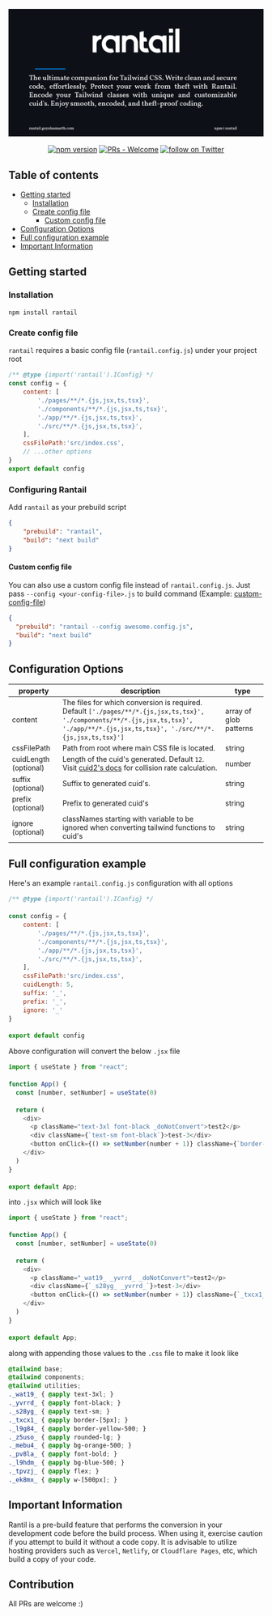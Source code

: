 [![BANNER](./assets/banner.svg)](rantail.goyalsamarth.com)

<div align="center">

[![npm version](https://badge.fury.io/js/rantail.svg)](https://badge.fury.io/js/rantail) 
[![PRs - Welcome](https://img.shields.io/badge/PRs-Welcome-2ea44f)](https://github.com/igoyalsamarth/rantail/pulls)
<a href="https://twitter.com/intent/follow?screen_name=igoyalsamarth">
<img src="https://img.shields.io/twitter/follow/igoyalsamarth?style=social&logo=twitter" alt="follow on Twitter">
</a>

</div>

## Table of contents

- [Getting started](#getting-started)
  - [Installation](#installation)
  - [Create config file](#create-config-file)
    - [Custom config file](#custom-config-file)
- [Configuration Options](#configuration-options)
- [Full configuration example](#full-configuration-example)
- [Important Information](#important-information)

## Getting started

### Installation

```shell
npm install rantail
```

### Create config file

`rantail` requires a basic config file (`rantail.config.js`) under your project root

```js
/** @type {import('rantail').IConfig} */
const config = {
    content: [
        './pages/**/*.{js,jsx,ts,tsx}',
        './components/**/*.{js,jsx,ts,tsx}',
        './app/**/*.{js,jsx,ts,tsx}',
        './src/**/*.{js,jsx,ts,tsx}',
    ],
    cssFilePath:'src/index.css',
    // ...other options
}
export default config
```
### Configuring Rantail

Add `rantail` as your prebuild script

```json
{
    "prebuild": "rantail",
    "build": "next build"
}
```

#### Custom config file

You can also use a custom config file instead of `rantail.config.js`. Just pass `--config <your-config-file>.js` to build command (Example: [custom-config-file](https://github.com/igoyalsamarth/rantail/tree/master/examples/custom-config-file))

```json
{
  "prebuild": "rantail --config awesome.config.js",
  "build": "next build"
}
```

## Configuration Options

| property                                            | description                                                                                                                                                                                                                                                                                                                                                                                                                          | type                                                                                                                     |
| --------------------------------------------------- | ------------------------------------------------------------------------------------------------------------------------------------------------------------------------------------------------------------------------------------------------------------------------------------------------------------------------------------------------------------------------------------------------------------------------------------ | ------------------------------------------------------------------------------------------------------------------------ |
| content                                             | The files for which conversion is required. Default ```['./pages/**/*.{js,jsx,ts,tsx}', './components/**/*.{js,jsx,ts,tsx}', './app/**/*.{js,jsx,ts,tsx}', './src/**/*.{js,jsx,ts,tsx}']```                                                                                                                                                                                                                                                                                                                                                                                                            | array of glob patterns                                                                                                                   |
cssFilePath|Path from root where main CSS file is located.                                    | string                                                                                                                                                                                                                                                                                                                                                                                                                      |
| cuidLength (optional)                               | Length of the cuid's generated. Default `12`. Visit [cuid2's docs](https://github.com/paralleldrive/cuid2) for collision rate calculation.                                                                                                                                                                                                                                                                                                                                                                                                   | number                                                                                                                   |
| suffix (optional)                                 | Suffix to generated cuid's.                                                                                                                                                                                                                                                                                                                                                                                                              | string                                                                                                                   |
| prefix (optional)                      | Prefix to generated cuid's                                                                                                                                                                                                                                                                                                                                                | string                                                                                                                   |
| ignore (optional)                            | classNames starting with variable to be ignored when converting tailwind functions to cuid's                                                                                                                                                                                                                                                                                                                                                                       |       string|

## Full configuration example

Here's an example `rantail.config.js` configuration with all options

```js
/** @type {import('rantail').IConfig} */

const config = {
    content: [
        './pages/**/*.{js,jsx,ts,tsx}',
        './components/**/*.{js,jsx,ts,tsx}',
        './app/**/*.{js,jsx,ts,tsx}',
        './src/**/*.{js,jsx,ts,tsx}',
    ],
    cssFilePath:'src/index.css',
    cuidLength: 5,
    suffix: '_',
    prefix: '_',
    ignore: '_'
}

export default config
```

Above configuration will convert the below `.jsx` file

```js
import { useState } from "react";

function App() {
  const [number, setNumber] = useState(0)

  return (
    <div>
      <p className="text-3xl font-black _doNotConvert">test2</p>
      <div className={`text-sm font-black`}>test-3</div>
      <button onClick={() => setNumber(number + 1)} className={`border-[5px] border-yellow-500 rounded-lg ${number % 2 === 0 ? 'bg-orange-500 font-bold' : 'bg-blue-500 font-black'} `}>Press Me</button>
    </div>
  )
}

export default App;
```
into `.jsx` which will look like

```js
import { useState } from "react";

function App() {
  const [number, setNumber] = useState(0)

  return (
    <div>
      <p className="_wat19_ _yvrrd_ _doNotConvert">test2</p>
      <div className={`_s28yg_ _yvrrd_`}>test-3</div>
      <button onClick={() => setNumber(number + 1)} className={`_txcx1_ _l9g84_ _z5uso_ ${number % 2 === 0 ? '_mebu4_ _pv8la_' : '_l9hdm_ _yvrrd_'} `}>Press Me</button>
    </div>
  )
}

export default App;
```

along with appending those values to the `.css` file to make it look like 

```css
@tailwind base;
@tailwind components;
@tailwind utilities;
._wat19_ { @apply text-3xl; }
._yvrrd_ { @apply font-black; }
._s28yg_ { @apply text-sm; }
._txcx1_ { @apply border-[5px]; }
._l9g84_ { @apply border-yellow-500; }
._z5uso_ { @apply rounded-lg; }
._mebu4_ { @apply bg-orange-500; }
._pv8la_ { @apply font-bold; }
._l9hdm_ { @apply bg-blue-500; }
._tpvzj_ { @apply flex; }
._ek8mx_ { @apply w-[500px]; }
```

## Important Information

Rantil is a pre-build feature that performs the conversion in your development code before the build process. When using it, exercise caution if you attempt to build it without a code copy. It is advisable to utilize hosting providers such as `Vercel`, `Netlify`, or `Cloudflare Pages`, etc, which build a copy of your code.


## Contribution

All PRs are welcome :)
